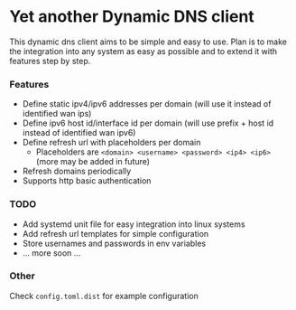 # Yet another Dynamic DNS client

This dynamic dns client aims to be simple and easy to use. Plan is to make the integration into any system as easy as possible and to extend it with features step by step.

### Features
- Define static ipv4/ipv6 addresses per domain (will use it instead of identified wan ips)
- Define ipv6 host id/interface id per domain (will use prefix + host id instead of identified wan ipv6)
- Define refresh url with placeholders per domain
  - Placeholders are `<domain> <username> <password> <ip4> <ip6>` (more may be added in future)
- Refresh domains periodically
- Supports http basic authentication

### TODO
- Add systemd unit file for easy integration into linux systems
- Add refresh url templates for simple configuration
- Store usernames and passwords in env variables
- ... more soon ...

### Other
Check `config.toml.dist` for example configuration